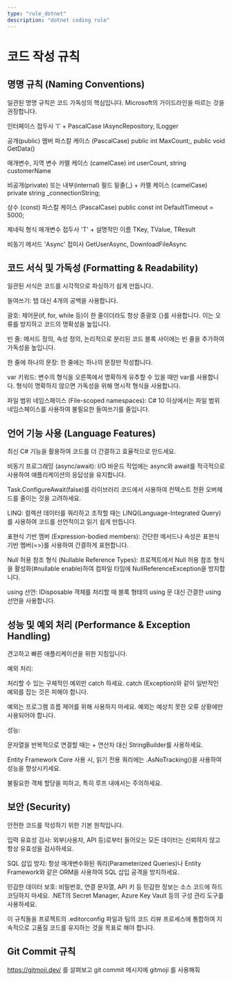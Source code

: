 ```yaml
---
type: "rule_dotnet"
description: "dotnet coding rule" 
---
```

# 코드 작성 규칙

## 명명 규칙 (Naming Conventions)

일관된 명명 규칙은 코드 가독성의 핵심입니다. Microsoft의 가이드라인을 따르는 것을 권장합니다.

인터페이스 접두사 'I' + PascalCase IAsyncRepository, ILogger

공개(public) 멤버 파스칼 케이스 (PascalCase) public int MaxCount;, public void GetData()

매개변수, 지역 변수 카멜 케이스 (camelCase) int userCount, string customerName

비공개(private) 또는 내부(internal) 필드 밑줄(_) + 카멜 케이스 (camelCase) private string _connectionString;

상수 (const) 파스칼 케이스 (PascalCase) public const int DefaultTimeout = 5000;

제네릭 형식 매개변수 접두사 'T' + 설명적인 이름 TKey, TValue, TResult

비동기 메서드 'Async' 접미사 GetUserAsync, DownloadFileAsync

## 코드 서식 및 가독성 (Formatting & Readability)

일관된 서식은 코드를 시각적으로 파싱하기 쉽게 만듭니다.

들여쓰기: 탭 대신 4개의 공백을 사용합니다.

괄호: 제어문(if, for, while 등)이 한 줄이더라도 항상 중괄호 {}를 사용합니다. 이는 오류를 방지하고 코드의 명확성을 높입니다.

빈 줄: 메서드 정의, 속성 정의, 논리적으로 분리된 코드 블록 사이에는 빈 줄을 추가하여 가독성을 높입니다.

한 줄에 하나의 문장: 한 줄에는 하나의 문장만 작성합니다.

var 키워드: 변수의 형식을 오른쪽에서 명확하게 유추할 수 있을 때만 var를 사용합니다. 형식이 명확하지 않으면 가독성을 위해 명시적 형식을 사용합니다.

파일 범위 네임스페이스 (File-scoped namespaces): C# 10 이상에서는 파일 범위 네임스페이스를 사용하여 불필요한 들여쓰기를 줄입니다.

## 언어 기능 사용 (Language Features)

최신 C# 기능을 활용하여 코드를 더 간결하고 효율적으로 만드세요.

비동기 프로그래밍 (async/await): I/O 바운드 작업에는 async와 await를 적극적으로 사용하여 애플리케이션의 응답성을 유지합니다.

Task.ConfigureAwait(false)를 라이브러리 코드에서 사용하여 컨텍스트 전환 오버헤드를 줄이는 것을 고려하세요.

LINQ: 컬렉션 데이터를 쿼리하고 조작할 때는 LINQ(Language-Integrated Query)를 사용하여 코드를 선언적이고 읽기 쉽게 만듭니다.

표현식 기반 멤버 (Expression-bodied members): 간단한 메서드나 속성은 표현식 기반 멤버(=>)를 사용하여 간결하게 표현합니다.

Null 허용 참조 형식 (Nullable Reference Types): 프로젝트에서 Null 허용 참조 형식을 활성화(#nullable enable)하여 컴파일 타임에 NullReferenceException을 방지합니다.

using 선언: IDisposable 객체를 처리할 때 블록 형태의 using 문 대신 간결한 using 선언을 사용합니다.

## 성능 및 예외 처리 (Performance & Exception Handling)

견고하고 빠른 애플리케이션을 위한 지침입니다.

예외 처리:

처리할 수 있는 구체적인 예외만 catch 하세요. catch (Exception)와 같이 일반적인 예외를 잡는 것은 피해야 합니다.

예외는 프로그램 흐름 제어를 위해 사용하지 마세요. 예외는 예상치 못한 오류 상황에만 사용되어야 합니다.

성능:

문자열을 반복적으로 연결할 때는 + 연산자 대신 StringBuilder를 사용하세요.

Entity Framework Core 사용 시, 읽기 전용 쿼리에는 .AsNoTracking()을 사용하여 성능을 향상시키세요.

불필요한 객체 할당을 피하고, 특히 루프 내에서는 주의하세요.

## 보안 (Security)

안전한 코드를 작성하기 위한 기본 원칙입니다.

입력 유효성 검사: 외부(사용자, API 등)로부터 들어오는 모든 데이터는 신뢰하지 않고 항상 유효성을 검사하세요.

SQL 삽입 방지: 항상 매개변수화된 쿼리(Parameterized Queries)나 Entity Framework와 같은 ORM을 사용하여 SQL 삽입 공격을 방지하세요.

민감한 데이터 보호: 비밀번호, 연결 문자열, API 키 등 민감한 정보는 소스 코드에 하드코딩하지 마세요. .NET의 Secret Manager, Azure Key Vault 등의 구성 관리 도구를 사용하세요.

이 규칙들을 프로젝트의 .editorconfig 파일과 팀의 코드 리뷰 프로세스에 통합하여 지속적으로 고품질 코드를 유지하는 것을 목표로 해야 합니다.

## Git Commit 규칙

https://gitmoji.dev/ 를 살펴보고 git commit 메시지에 gitmoji 를 사용해줘
